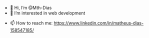 - 👋 Hi, I’m @Mth-Dias
- 👀 I’m interested in web development
<!-- - 🌱 I’m currently learning React Redux -->
- 📫 How to reach me: https://www.linkedin.com/in/matheus-dias-158547185/

<!---
Mth-Dias/Mth-Dias is a ✨ special ✨ repository because its `README.md` (this file) appears on your GitHub profile.
You can click the Preview link to take a look at your changes.
--->
